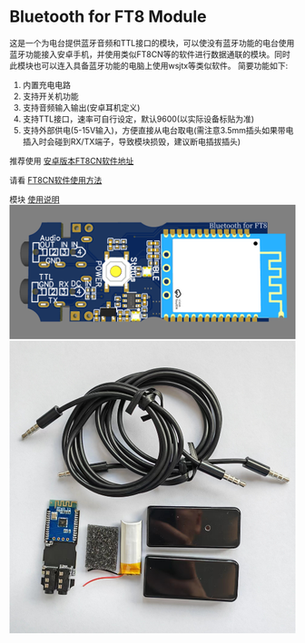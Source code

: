 # Bluetooth for FT8 Module
这是一个为电台提供蓝牙音频和TTL接口的模块，可以使没有蓝牙功能的电台使用蓝牙功能接入安卓手机，并使用类似FT8CN等的软件进行数据通联的模块。同时此模块也可以连入具备蓝牙功能的电脑上使用wsjtx等类似软件。
简要功能如下:
1. 内置充电电路
2. 支持开关机功能
3. 支持音频输入输出(安卓耳机定义)
4. 支持TTL接口，速率可自行设定，默认9600(以实际设备标贴为准)
5. 支持外部供电(5-15V输入)，方便直接从电台取电(需注意3.5mm插头如果带电插入时会碰到RX/TX端子，导致模块损毁，建议断电插拔插头)



推荐使用
[安卓版本FT8CN软件地址](https://github.com/N0BOY/FT8CN )

请看
[FT8CN软件使用方法](https://support.qq.com/products/415890/blog-archive)

模块
[使用说明](https://github.com/bg6jji/Bluetooth4FT8/blob/main/BT68%E8%93%9D%E7%89%99%E6%A8%A1%E5%9D%97%E7%AE%80%E8%A6%81%E8%AF%B4%E6%98%8E%20V1%202023-6-28.docx)
![PCB](https://github.com/bg6jji/Bluetooth4FT8/blob/main/PCB.png "PCB 布局")
![模块照片](https://github.com/bg6jji/Bluetooth4FT8/blob/main/BT401forFT8.jpg "BT401 Module Picture")



